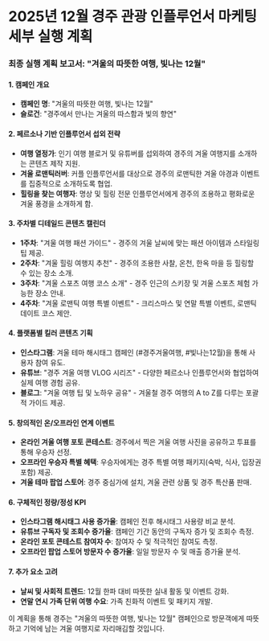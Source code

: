 # 2025년 12월 경주 관광 인플루언서 마케팅 세부 실행 계획

### 최종 실행 계획 보고서: "겨울의 따뜻한 여행, 빛나는 12월"

#### 1. 캠페인 개요
- **캠페인 명**: "겨울의 따뜻한 여행, 빛나는 12월"
- **슬로건**: "경주에서 만나는 겨울의 따스함과 빛의 향연"

#### 2. 페르소나 기반 인플루언서 섭외 전략
- **여행 열정가**: 인기 여행 블로거 및 유튜버를 섭외하여 경주의 겨울 여행지를 소개하는 콘텐츠 제작 지원.
- **겨울 로맨틱러버**: 커플 인플루언서를 대상으로 경주의 로맨틱한 겨울 야경과 이벤트를 집중적으로 소개하도록 협업.
- **힐링을 찾는 여행자**: 명상 및 힐링 전문 인플루언서에게 경주의 조용하고 평화로운 겨울 풍경을 소개하게 함.

#### 3. 주차별 디테일드 콘텐츠 캘린더
- **1주차**: "겨울 여행 패션 가이드" - 경주의 겨울 날씨에 맞는 패션 아이템과 스타일링 팁 제공.
- **2주차**: "겨울 힐링 여행지 추천" - 경주의 조용한 사찰, 온천, 한옥 마을 등 힐링할 수 있는 장소 소개.
- **3주차**: "겨울 스포츠 여행 코스 소개" - 경주 인근의 스키장 및 겨울 스포츠 체험 가능한 장소 안내.
- **4주차**: "겨울 로맨틱 여행 특별 이벤트" - 크리스마스 및 연말 특별 이벤트, 로맨틱 데이트 코스 제안.

#### 4. 플랫폼별 킬러 콘텐츠 기획
- **인스타그램**: 겨울 테마 해시태그 캠페인 (#경주겨울여행, #빛나는12월)을 통해 사용자 참여 유도.
- **유튜브**: "경주 겨울 여행 VLOG 시리즈" - 다양한 페르소나 인플루언서와 협업하여 실제 여행 경험 공유.
- **블로그**: "겨울 여행 팁 및 노하우 공유" - 겨울철 경주 여행의 A to Z를 다루는 포괄적 가이드 제공.

#### 5. 창의적인 온/오프라인 연계 이벤트
- **온라인 겨울 여행 포토 콘테스트**: 경주에서 찍은 겨울 여행 사진을 공유하고 투표를 통해 우승자 선정.
- **오프라인 우승자 특별 혜택**: 우승자에게는 경주 특별 여행 패키지(숙박, 식사, 입장권 포함) 제공.
- **겨울 테마 팝업 스토어**: 경주 중심가에 설치, 겨울 관련 상품 및 경주 특산품 판매.

#### 6. 구체적인 정량/정성 KPI
- **인스타그램 해시태그 사용 증가율**: 캠페인 전후 해시태그 사용량 비교 분석.
- **유튜브 구독자 및 조회수 증가율**: 캠페인 기간 동안의 구독자 증가 및 조회수 측정.
- **온라인 포토 콘테스트 참여자 수**: 참여자 수 및 적극적인 참여도 측정.
- **오프라인 팝업 스토어 방문자 수 증가율**: 일일 방문자 수 및 매출 증가율 분석.

#### 7. 추가 요소 고려
- **날씨 및 사회적 트렌드**: 12월 한파 대비 따뜻한 실내 활동 및 이벤트 강화.
- **연말 연시 가족 단위 여행 수요**: 가족 친화적 이벤트 및 패키지 개발.

이 계획을 통해 경주는 "겨울의 따뜻한 여행, 빛나는 12월" 캠페인으로 방문객에게 따뜻하고 기억에 남는 겨울 여행지로 자리매김할 것입니다.